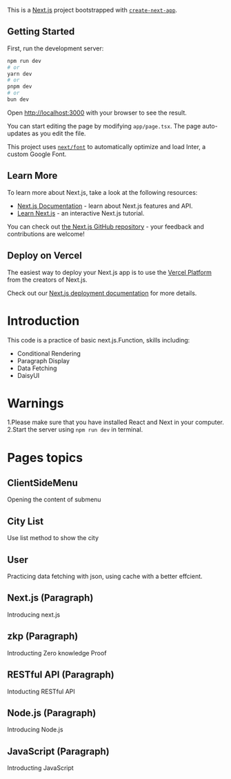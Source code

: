 This is a [Next.js](https://nextjs.org/) project bootstrapped with [`create-next-app`](https://github.com/vercel/next.js/tree/canary/packages/create-next-app).

## Getting Started

First, run the development server:

```bash
npm run dev
# or
yarn dev
# or
pnpm dev
# or
bun dev
```

Open [http://localhost:3000](http://localhost:3000) with your browser to see the result.

You can start editing the page by modifying `app/page.tsx`. The page auto-updates as you edit the file.

This project uses [`next/font`](https://nextjs.org/docs/basic-features/font-optimization) to automatically optimize and load Inter, a custom Google Font.

## Learn More

To learn more about Next.js, take a look at the following resources:

- [Next.js Documentation](https://nextjs.org/docs) - learn about Next.js features and API.
- [Learn Next.js](https://nextjs.org/learn) - an interactive Next.js tutorial.

You can check out [the Next.js GitHub repository](https://github.com/vercel/next.js/) - your feedback and contributions are welcome!

## Deploy on Vercel

The easiest way to deploy your Next.js app is to use the [Vercel Platform](https://vercel.com/new?utm_medium=default-template&filter=next.js&utm_source=create-next-app&utm_campaign=create-next-app-readme) from the creators of Next.js.

Check out our [Next.js deployment documentation](https://nextjs.org/docs/deployment) for more details.


# Introduction
This code is a practice of basic next.js.Function, skills including:
- Conditional Rendering 
- Paragraph Display
- Data Fetching
- DaisyUI

# Warnings 
1.Please make sure that you have installed React and Next in your computer.
2.Start the server using `npm run dev` in terminal.

# Pages topics
## ClientSideMenu
Opening the content of submenu

##  City List 
Use list method to show the city 

## User 
Practicing data fetching with json, using cache with a better effcient.

## Next.js (Paragraph)
Introducing next.js

## zkp (Paragraph)
Introducting Zero knowledge Proof 

## RESTful API (Paragraph)
Intoducting RESTful API

## Node.js (Paragraph)
Introducing Node.js 

## JavaScript (Paragraph)
Introducting JavaScript
